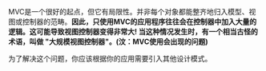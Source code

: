 MVC是一个很好的起点，但它有局限性。并非每个对象都能整齐地归入模型、视图或控制器的范畴。**因此，只使用MVC的应用程序往往会在控制器中加入大量的逻辑。这可能导致视图控制器变得非常大! 当这种情况发生时，有一个相当古怪的术语，叫做 "大规模视图控制器"。(汶：MVC使用会出现的问题)**

为了解决这个问题，你应该根据你的应用需要引入其他设计模式。